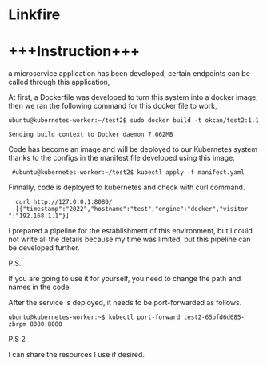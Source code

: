 # Linkfire

# +++Instruction+++

a microservice application has been developed, certain endpoints can be called through this application,

At first, a Dockerfile was developed to turn this system into a docker image, then we ran the following command for this docker file to work,

```
ubuntu@kubernetes-worker:~/test2$ sudo docker build -t okcan/test2:1.1 .
Sending build context to Docker daemon 7.662MB
```
 
 Code has become an image and will be deployed to our Kubernetes system thanks to the configs in the manifest file developed using this image.

``` 
 #ubuntu@kubernetes-worker:~/test2$ kubectl apply -f manifest.yaml 
 ```

Finnally, code is deployed to kubernetes and check with curl command.

```
  curl http://127.0.0.1:8080/
  [{"timestamp":"2022","hostname":"test","engine":"docker","visitor ":"192.168.1.1"}]
```

I prepared a pipeline for the establishment of this environment, but I could not write all the details because my time was limited, but this pipeline can be developed further.


P.S. 

If you are going to use it for yourself, you need to change the path and names in the code.

After the service is deployed, it needs to be port-forwarded as follows.
```
ubuntu@kubernetes-worker:~$ kubectl port-forward test2-65bfd6d685-zbrpm 8080:8080
```
P.S 2

I can share the resources I use if desired.
